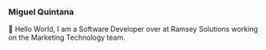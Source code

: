 ### Miguel Quintana

👋 Hello World, I am a Software Developer over at Ramsey Solutions working on the Marketing Technology team.

